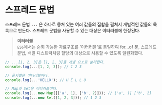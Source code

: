 # 스프레드 문법
스프레드 문법 ```...``` 은 하나로 뭉쳐 있는 여러 값들의 집합을 펼쳐서 개별적인 값들의 목록으로 만든다.
스프레드 문법을 사용할 수 있는 대상은 이터러블에 한정된다.
> <strong>이터러블</strong><br>
> ```ES6```에서는 순회 가능한 자료구조를 '이터러블'로 통일하여 for...of 문, 스프레드 문법, 배열 디스트럭처링 할당의 대상으로 사용할 수 있도록 일원화했다.

```javascript
// ...[1, 2, 3]은 [1, 2, 3]을 개별 요소로 분리한다.
console.log(...[1, 2, 3]); // 1 2 3

// 문자열은 이터러블이다.
console.log(...'HELLO'); // H E L L O

// Map과 Set은 이터러블이다.
console.log(...new Map([['a', 1], ['b', 2]])); // ['a', 1] ['b', 2]
console.log(...new Set([1, 2, 3])); // 1 2 3
```